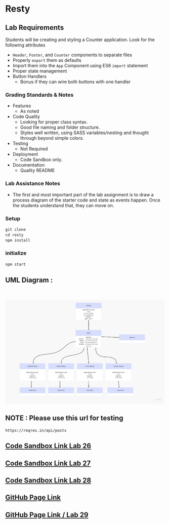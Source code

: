 # Resty

## Lab Requirements

Students will be creating and styling a Counter application. Look for the following attributes

- `Header`, `Footer`, and `Counter` components to separate files
- Properly `export` them as defaults
- Import them into the `App` Component using ES6 `import` statement
- Proper state management
- Button Handlers
  - Bonus if they can wire both buttons with one handler

### Grading Standards & Notes

- Features
  - As noted
- Code Quality
  - Looking for proper class syntax.
  - Good file naming and folder structure.
  - Styles well written, using SASS variables/nesting and thought through beyond simple colors.
- Testing
  - Not Required
- Deployment
  - Code Sandbox only.
- Documentation
  - Quality README

### Lab Assistance Notes

- The first and most important part of the lab assignment is to draw a process diagram of the starter code and state as events happen. Once the students understand that, they can move on.

### Setup

```js
git clone 
cd resty
npm install
```

### initialize

```js
npm start
```
## UML Diagram :

<br>

![](./Resty_UML.jpg)

## NOTE : Please use this url for testing 

```
https://reqres.in/api/posts
```

## [Code Sandbox Link Lab 26](https://codesandbox.io/s/summer-silence-dnfdpo?file=/src/app.js)

## [Code Sandbox Link Lab 27](https://codesandbox.io/s/heuristic-mccarthy-tfk1qu)

## [Code Sandbox Link Lab 28](https://codesandbox.io/s/nameless-sound-9ett6e)

## [GitHub Page Link](https://esraabanat.github.io/resty/)

## [GitHub Page Link / Lab 29](https://esraabanat.github.io/resty/)

